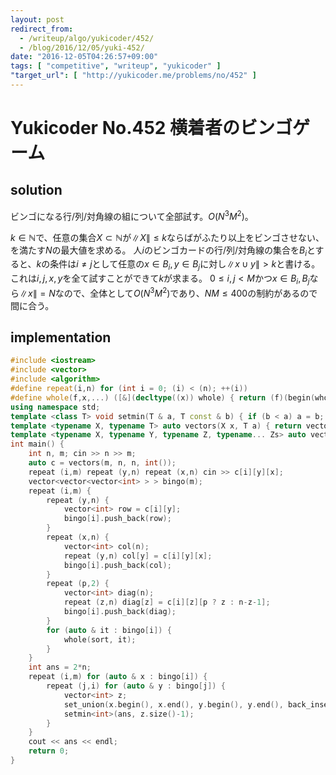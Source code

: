 ```yaml
---
layout: post
redirect_from:
  - /writeup/algo/yukicoder/452/
  - /blog/2016/12/05/yuki-452/
date: "2016-12-05T04:26:57+09:00"
tags: [ "competitive", "writeup", "yukicoder" ]
"target_url": [ "http://yukicoder.me/problems/no/452" ]
---
```


# Yukicoder No.452 横着者のビンゴゲーム

## solution

ビンゴになる行/列/対角線の組について全部試す。$O(N^3M^2)$。

$k \in \mathbb{N}$で、任意の集合$X \subset \mathbb{N}$が$\|X\| \le k$ならばがふたり以上をビンゴさせない、を満たす$N$の最大値を求める。
人$i$のビンゴカードの行/列/対角線の集合を$B_i$とすると、$k$の条件は$i \ne j$として任意の$x \in B_i, y \in B_j$に対し$\| x \cup y \| \gt k$と書ける。
これは$i,j,x,y$を全て試すことができて$k$が求まる。
$0 \le i,j \lt M$かつ$x \in B_i,B_j$なら$\|x\| = N$なので、全体として$O(N^3M^2)$であり、$NM \le 400$の制約があるので間に合う。

## implementation

``` c++
#include <iostream>
#include <vector>
#include <algorithm>
#define repeat(i,n) for (int i = 0; (i) < (n); ++(i))
#define whole(f,x,...) ([&](decltype((x)) whole) { return (f)(begin(whole), end(whole), ## __VA_ARGS__); })(x)
using namespace std;
template <class T> void setmin(T & a, T const & b) { if (b < a) a = b; }
template <typename X, typename T> auto vectors(X x, T a) { return vector<T>(x, a); }
template <typename X, typename Y, typename Z, typename... Zs> auto vectors(X x, Y y, Z z, Zs... zs) { auto cont = vectors(y, z, zs...); return vector<decltype(cont)>(x, cont); }
int main() {
    int n, m; cin >> n >> m;
    auto c = vectors(m, n, n, int());
    repeat (i,m) repeat (y,n) repeat (x,n) cin >> c[i][y][x];
    vector<vector<vector<int> > > bingo(m);
    repeat (i,m) {
        repeat (y,n) {
            vector<int> row = c[i][y];
            bingo[i].push_back(row);
        }
        repeat (x,n) {
            vector<int> col(n);
            repeat (y,n) col[y] = c[i][y][x];
            bingo[i].push_back(col);
        }
        repeat (p,2) {
            vector<int> diag(n);
            repeat (z,n) diag[z] = c[i][z][p ? z : n-z-1];
            bingo[i].push_back(diag);
        }
        for (auto & it : bingo[i]) {
            whole(sort, it);
        }
    }
    int ans = 2*n;
    repeat (i,m) for (auto & x : bingo[i]) {
        repeat (j,i) for (auto & y : bingo[j]) {
            vector<int> z;
            set_union(x.begin(), x.end(), y.begin(), y.end(), back_inserter(z));
            setmin<int>(ans, z.size()-1);
        }
    }
    cout << ans << endl;
    return 0;
}
```
